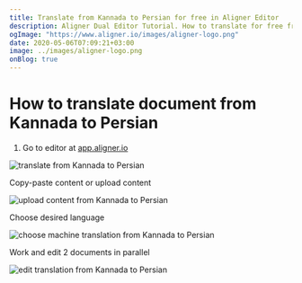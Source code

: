 ```yaml
---
title: Translate from Kannada to Persian for free in Aligner Editor
description: Aligner Dual Editor Tutorial. How to translate for free from Kannada to Persian. Aligner is multilingual document management platform. 
ogImage: "https://www.aligner.io/images/aligner-logo.png"
date: 2020-05-06T07:09:21+03:00
image: ../images/aligner-logo.png
onBlog: true
---
```


# How to translate document from Kannada to Persian

1. Go to editor at [app.aligner.io](https://app.aligner.io "Aligner App web page")

![translate from Kannada to Persian](../aligner-blank-editor.png "translate from Kannada to Persian")

Copy-paste content or upload content

![upload content from Kannada to Persian](../aligner-uploaded-document.png "upload content from Kannada to Persian")

Choose desired language

![choose machine translation from Kannada to Persian](../aligner-language-dropdown.png "choose machine translation from Kannada to Persian")

Work and edit 2 documents in parallel

![edit translation from Kannada to Persian](../aligner-double-sitded-editor.png "edit translation from Kannada to Persian")

